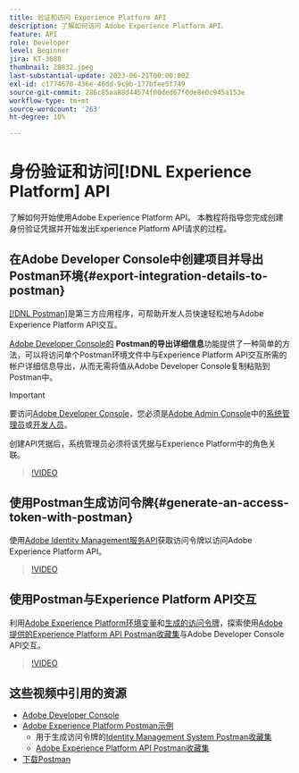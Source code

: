 ```yaml
---
title: 验证和访问 Experience Platform API
description: 了解如何访问 Adobe Experience Platform API。
feature: API
role: Developer
level: Beginner
jira: KT-3688
thumbnail: 28832.jpeg
last-substantial-update: 2023-06-21T00:00:00Z
exl-id: c1774670-436e-46dd-9c9b-177bfee5f749
source-git-commit: 286c85aa88d44574f00ded67f0de8e0c945a153e
workflow-type: tm+mt
source-wordcount: '263'
ht-degree: 10%

---
```


# 身份验证和访问[!DNL Experience Platform] API

了解如何开始使用Adobe Experience Platform API。 本教程将指导您完成创建身份验证凭据并开始发出Experience Platform API请求的过程。

## 在Adobe Developer Console中创建项目并导出Postman环境{#export-integration-details-to-postman}

[[!DNL Postman]](https://www.postman.com/)是第三方应用程序，可帮助开发人员快速轻松地与Adobe Experience Platform API交互。

[Adobe Developer Console的](https://developer.adobe.com/console/home) **Postman的导出详细信息**&#x200B;功能提供了一种简单的方法，可以将访问单个Postman环境文件中与Experience Platform API交互所需的帐户详细信息导出，从而无需将值从Adobe Developer Console复制粘贴到Postman中。

>[!IMPORTANT]
>
>要访问[Adobe Developer Console](https://developer.adobe.com/console/home)，您必须是[Adobe Admin Console](https://adminconsole.adobe.com)中的[系统管理员](https://helpx.adobe.com/enterprise/using/admin-roles.html)或[开发人员](https://helpx.adobe.com/enterprise/using/manage-developers.html#:~:text=Add%20developers%20to%20a%20single%20product%20profile&amp;text=In%20the%20Admin%20Console%2C%20navigate,in%20the%20upper%2Dright%20corner.)。
>
> 创建API凭据后，系统管理员必须将该凭据与Experience Platform中的角色关联。

>[!VIDEO](https://video.tv.adobe.com/v/28832/?learn=on&enablevpops)

## 使用Postman生成访问令牌{#generate-an-access-token-with-postman}

使用[Adobe Identity Management服务API](https://github.com/adobe/experience-platform-postman-samples/tree/master/apis/ims)获取访问令牌以访问Adobe Experience Platform API。

>[!VIDEO](https://video.tv.adobe.com/v/29698/?learn=on&enablevpops)


## 使用Postman与Experience Platform API交互

利用[Adobe Experience Platform环境变量](#export-integration-details-to-postman)和[生成的访问令牌](#generate-an-access-token-with-postman)，探索使用[Adobe提供的Experience Platform API Postman收藏集](https://github.com/adobe/experience-platform-postman-samples/tree/master/apis/experience-platform)与Adobe Developer Console API交互。

>[!VIDEO](https://video.tv.adobe.com/v/29704/?learn=on&enablevpops)


## 这些视频中引用的资源

* [Adobe Developer Console](https://developer.adobe.com/console/home)
* [Adobe Experience Platform Postman示例](https://github.com/adobe/experience-platform-postman-samples)
   * 用于生成访问令牌的[Identity Management System Postman收藏集](https://github.com/adobe/experience-platform-postman-samples/tree/master/apis/ims)
   * [Adobe Experience Platform API Postman收藏集](https://github.com/adobe/experience-platform-postman-samples/tree/master/apis/experience-platform)
* [下载Postman](https://www.postman.com/)
